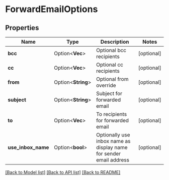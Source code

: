 # ForwardEmailOptions

## Properties

Name | Type | Description | Notes
------------ | ------------- | ------------- | -------------
**bcc** | Option<**Vec<String>**> | Optional bcc recipients | [optional]
**cc** | Option<**Vec<String>**> | Optional cc recipients | [optional]
**from** | Option<**String**> | Optional from override | [optional]
**subject** | Option<**String**> | Subject for forwarded email | [optional]
**to** | Option<**Vec<String>**> | To recipients for forwarded email | [optional]
**use_inbox_name** | Option<**bool**> | Optionally use inbox name as display name for sender email address | [optional]

[[Back to Model list]](../README#documentation-for-models) [[Back to API list]](../README#documentation-for-api-endpoints) [[Back to README]](../README)


